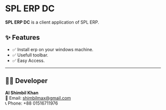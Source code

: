 # SPL ERP DC

**SPL ERP DC** is a client application of SPL ERP.

## ✨ Features

- ✅ Install erp on your windows machine.
- ✅ Usefull toolbar.
- ✅ Easy Access.

---

## 👨‍💻 Developer

**Al Shimbil Khan**  
📧 Email: shimbilmax@gmail.com  
📞 Phone: +88 01516711976
